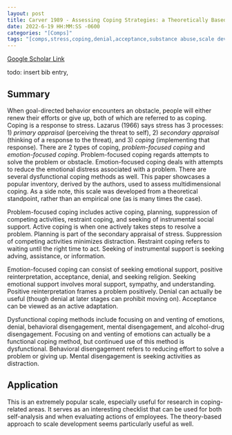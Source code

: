 ```yaml
---
layout: post
title: Carver 1989 - Assessing Coping Strategies: a Theoretically Based Approach
date: 2022-6-19 HH:MM:SS -0600
categories: "[Comps]"
tags: "[comps,stress,coping,denial,acceptance,substance abuse,scale development]"
---
```

[Google Scholar Link](https://scholar.google.com/scholar?hl=en&as_sdt=0%2C45&q=Assessing+coping+strategies%3A+A+theoretically+based+approach&btnG=)

todo: insert bib entry, 

## Summary
When goal-directed behavior encounters an obstacle, people will either renew their efforts or give up, both of which are referred to as coping.  Coping is a response to stress.  Lazarus (1966) says stress has 3 processes: 1) _primary appraisal_ (perceiving the threat to self), 2) _secondary appraisal_ (thinking of a response to the threat), and 3) _coping_ (implementing that response).  There are 2 types of coping, _problem-focused coping_ and _emotion-focused coping_.  Problem-focused coping regards attempts to solve the problem or obstacle.  Emotion-focused coping deals with attempts to reduce the emotional distress associated with a problem.  There are several dysfunctional coping methods as well.  This paper showcases a popular inventory, derived by the authors, used to assess multidimensional coping.  As a side note, this scale was developed from a theoretical standpoint, rather than an empirical one (as is many times the case).

Problem-focused coping includes active coping, planning, suppression of competing activities, restraint coping, and seeking of instrumental social support.  Active coping is when one actively takes steps to resolve a problem.  Planning is part of the secondary appraisal of stress.  Suppression of competing activities minimizes distraction.  Restraint coping refers to waiting until the right time to act.  Seeking of instrumental support is seeking adving, assistance, or information.

Emotion-focused coping can consist of seeking emotional support, positive reinterpretation, acceptance, denial, and seeking religion.  Seeking emotional support involves moral support, sympathy, and understanding.  Positive reinterpretation frames a problem positively.  Denial can actually be useful (though denial at later stages can prohibit moving on).  Acceptance can be viewed as an active adaptation.  

Dysfunctional coping methods include focusing on and venting of emotions, denial, behavioral disengagement, mental disengagement, and alcohol-drug disengagement.  Focusing on and venting of emotions can actually be a functional coping method, but continued use of this method is dysfunctional.  Behavioral disengagement refers to reducing effort to solve a problem or giving up.  Mental disengagement is seeking activities as distraction.  

## Application
This is an extremely popular scale, especially useful for research in coping-related areas.  It serves as an interesting checklist that can be used for both self-analysis and when evaluating actions of employees.  The theory-based approach to scale development seems particularly useful as well.
